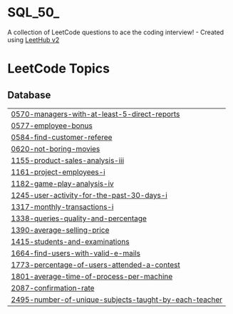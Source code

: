 # SQL_50_
A collection of LeetCode questions to ace the coding interview! - Created using [LeetHub v2](https://github.com/arunbhardwaj/LeetHub-2.0)

<!---LeetCode Topics Start-->
# LeetCode Topics
## Database
|  |
| ------- |
| [0570-managers-with-at-least-5-direct-reports](https://github.com/saidsabry131/SQL_50_/tree/master/0570-managers-with-at-least-5-direct-reports) |
| [0577-employee-bonus](https://github.com/saidsabry131/SQL_50_/tree/master/0577-employee-bonus) |
| [0584-find-customer-referee](https://github.com/saidsabry131/SQL_50_/tree/master/0584-find-customer-referee) |
| [0620-not-boring-movies](https://github.com/saidsabry131/SQL_50_/tree/master/0620-not-boring-movies) |
| [1155-product-sales-analysis-iii](https://github.com/saidsabry131/SQL_50_/tree/master/1155-product-sales-analysis-iii) |
| [1161-project-employees-i](https://github.com/saidsabry131/SQL_50_/tree/master/1161-project-employees-i) |
| [1182-game-play-analysis-iv](https://github.com/saidsabry131/SQL_50_/tree/master/1182-game-play-analysis-iv) |
| [1245-user-activity-for-the-past-30-days-i](https://github.com/saidsabry131/SQL_50_/tree/master/1245-user-activity-for-the-past-30-days-i) |
| [1317-monthly-transactions-i](https://github.com/saidsabry131/SQL_50_/tree/master/1317-monthly-transactions-i) |
| [1338-queries-quality-and-percentage](https://github.com/saidsabry131/SQL_50_/tree/master/1338-queries-quality-and-percentage) |
| [1390-average-selling-price](https://github.com/saidsabry131/SQL_50_/tree/master/1390-average-selling-price) |
| [1415-students-and-examinations](https://github.com/saidsabry131/SQL_50_/tree/master/1415-students-and-examinations) |
| [1664-find-users-with-valid-e-mails](https://github.com/saidsabry131/SQL_50_/tree/master/1664-find-users-with-valid-e-mails) |
| [1773-percentage-of-users-attended-a-contest](https://github.com/saidsabry131/SQL_50_/tree/master/1773-percentage-of-users-attended-a-contest) |
| [1801-average-time-of-process-per-machine](https://github.com/saidsabry131/SQL_50_/tree/master/1801-average-time-of-process-per-machine) |
| [2087-confirmation-rate](https://github.com/saidsabry131/SQL_50_/tree/master/2087-confirmation-rate) |
| [2495-number-of-unique-subjects-taught-by-each-teacher](https://github.com/saidsabry131/SQL_50_/tree/master/2495-number-of-unique-subjects-taught-by-each-teacher) |
<!---LeetCode Topics End-->